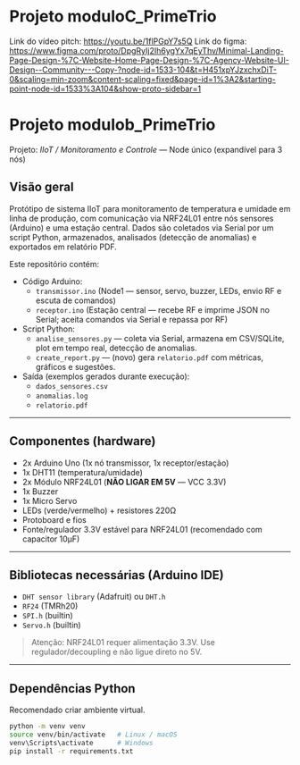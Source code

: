 # Projeto moduloC_PrimeTrio

Link do vídeo pitch: https://youtu.be/1flPGpY7s5Q
Link do figma: https://www.figma.com/proto/DpgRyIj2Ih6ygYx7qEyThv/Minimal-Landing-Page-Design-%7C-Website-Home-Page-Design-%7C-Agency-Website-UI-Design--Community---Copy-?node-id=1533-104&t=H451xpYJzxchxDiT-0&scaling=min-zoom&content-scaling=fixed&page-id=1%3A2&starting-point-node-id=1533%3A104&show-proto-sidebar=1

# Projeto modulob_PrimeTrio
 
Projeto: *IIoT / Monitoramento e Controle* — Node único (expandível para 3 nós)

## Visão geral
Protótipo de sistema IIoT para monitoramento de temperatura e umidade em linha de produção, com comunicação via NRF24L01 entre nós sensores (Arduino) e uma estação central. Dados são coletados via Serial por um script Python, armazenados, analisados (detecção de anomalias) e exportados em relatório PDF.

Este repositório contém:
- Código Arduino:
  - `transmissor.ino` (Node1 — sensor, servo, buzzer, LEDs, envio RF e escuta de comandos)
  - `receptor.ino` (Estação central — recebe RF e imprime JSON no Serial; aceita comandos via Serial e repassa por RF)
- Script Python:
  - `analise_sensores.py` — coleta via Serial, armazena em CSV/SQLite, plot em tempo real, detecção de anomalias.
  - `create_report.py` — (novo) gera `relatorio.pdf` com métricas, gráficos e sugestões.
- Saída (exemplos gerados durante execução):
  - `dados_sensores.csv`
  - `anomalias.log`
  - `relatorio.pdf`

---

## Componentes (hardware)
- 2x Arduino Uno (1x nó transmissor, 1x receptor/estação)
- 1x DHT11 (temperatura/umidade)
- 2x Módulo NRF24L01 (**NÃO LIGAR EM 5V** — VCC 3.3V)
- 1x Buzzer
- 1x Micro Servo
- LEDs (verde/vermelho) + resistores 220Ω
- Protoboard e fios
- Fonte/regulador 3.3V estável para NRF24L01 (recomendado com capacitor 10µF)

---

## Bibliotecas necessárias (Arduino IDE)
- `DHT sensor library` (Adafruit) ou `DHT.h`
- `RF24` (TMRh20)
- `SPI.h` (builtin)
- `Servo.h` (builtin)

> Atenção: NRF24L01 requer alimentação 3.3V. Use regulador/decoupling e não ligue direto no 5V.

---

## Dependências Python
Recomendado criar ambiente virtual.

```bash
python -m venv venv
source venv/bin/activate   # Linux / macOS
venv\Scripts\activate      # Windows
pip install -r requirements.txt
